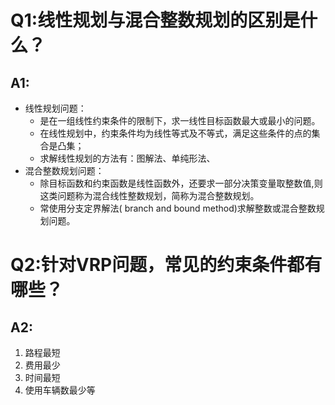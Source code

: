 # Q1:线性规划与混合整数规划的区别是什么？

## A1:

+ 线性规划问题：
	+ 是在一组线性约束条件的限制下，求一线性目标函数最大或最小的问题。
	+ 在线性规划中，约束条件均为线性等式及不等式，满足这些条件的点的集合是凸集；
	+ 求解线性规划的方法有：图解法、单纯形法、
+ 混合整数规划问题：
	+ 除目标函数和约束函数是线性函数外，还要求一部分决策变量取整数值,则这类问题称为混合线性整数规划，简称为混合整数规划。
	+ 常使用分支定界解法( branch and bound method)求解整数或混合整数规划问题。



# Q2:针对VRP问题，常见的约束条件都有哪些？

## A2:

1. 路程最短
2. 费用最少
3. 时间最短
4. 使用车辆数最少等

